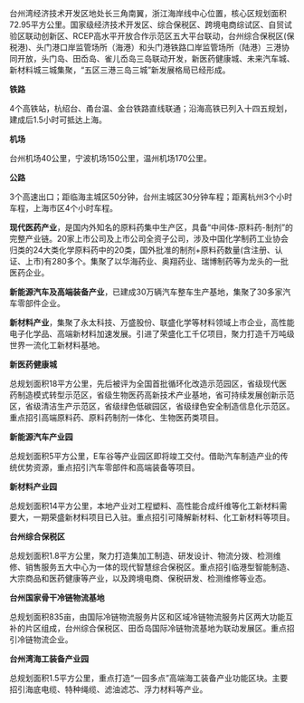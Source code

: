 台州湾经济技术开发区地处长三角南翼，浙江海岸线中心位置，核心区规划面积72.95平方公里。国家级经济技术开发区、综合保税区、跨境电商综试区、自贸试验区联动创新区、RCEP高水平开放合作示范区五大平台联动，台州综合保税区(保税港)、头门港⼝岸监管场所（海港）和头门港铁路口岸监管场所（陆港）三港协同开放，头门岛、田岙岛、雀儿岙岛三岛联动开发，新医药健康城、未来汽车城、新材料城三城集聚，“五区三港三岛三城”新发展格局已经形成。

**铁路**

4个高铁站，杭绍台、甬台温、金台铁路直线联通；沿海高铁已列入十四五规划，建成后1.5小时可抵达上海。

  

  

**机场**

台州机场40公里，宁波机场150公里，温州机场170公里。

  

  

**公路**

3个高速出口；距临海主城区50分钟，台州主城区30分钟车程；距离杭州3个小时车程，上海市区4个小时车程。

**现代医药产业**，是国内外知名的原料药集中生产区，具备“中间体-原料药-制剂”的完整产业链。20家上市公司及上市公司全资子公司，涉及中国化学制药工业协会归类的24大类化学原料药中的20类，国外批准的制剂+原料药数量(含注册、认证、上市)有280多个。集聚了以华海药业、奥翔药业、瑞博制药等为龙头的一批医药企业。

  

**新能源汽车及高端装备产业**，已建成30万辆汽车整车生产基地，集聚了30多家汽车零部件企业。

**新材料产业**，集聚了永太科技、万盛股份、联盛化学等材料领域上市企业，高性能电子化学品、高端新材料加速发展。引进了荣盛化工千亿项目，聚力打造千万吨级世界一流化工新材料基地。

**新医药健康城**  

总规划面积18平方公里，先后被评为全国首批循环化改造示范园区，省级现代医药制造模式转型示范区，省级生物医药高新技术产业基地，省可持续发展创新示范区，省级清洁生产示范区，省级绿色低碳园区，省级绿色安全制造信息化示范区。重点招引高端原料药、原料药制剂一体化、生物医药类项目。

  

  

**新能源汽车产业园**  

总规划面积5平方公里，E车谷等产业园区即将竣工交付。借助汽车制造产业的传统优势资源，重点招引汽车零部件和高端装备等项目。

**新材料产业园**  

总规划面积14平方公里，本地产业对工程塑料、高性能合成纤维等化工新材料需要大，一期荣盛新材料项目已入驻。重点招引可降解新材料、化工新材料等项目。

  

  

**台州综合保税区**  

总规划面积1.8平方公里，聚力打造集加工制造、研发设计、物流分拨、检测维修、销售服务五大中心为一体的现代智慧综合保税区。重点招引临港型智能制造、大宗商品和医药健康等产业，以及跨境电商、保税研发、检测维修等业态。

**台州国家骨干冷链物流基地**  

总规划面积835亩，由国际冷链物流服务片区和区域冷链物流服务片区两大功能互补的片区组成，台州综合保税区、田岙岛国际冷链物流基地为联动发展区。重点招引冷链物流企业。

**台州湾海工装备产业园**  

总规划面积1.5平方公里，重点打造“一园多点”高端海工装备产业功能区块。主要招引海底电缆、特种绳缆、滤油滤芯、浮力材料等产业。